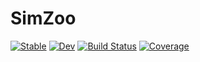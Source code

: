 # SimZoo

[![Stable](https://img.shields.io/badge/docs-stable-blue.svg)](https://kaipartmann.github.io/SimZoo.jl/stable/)
[![Dev](https://img.shields.io/badge/docs-dev-blue.svg)](https://kaipartmann.github.io/SimZoo.jl/dev/)
[![Build Status](https://github.com/kaipartmann/SimZoo.jl/actions/workflows/CI.yml/badge.svg?branch=main)](https://github.com/kaipartmann/SimZoo.jl/actions/workflows/CI.yml?query=branch%3Amain)
[![Coverage](https://codecov.io/gh/kaipartmann/SimZoo.jl/branch/main/graph/badge.svg)](https://codecov.io/gh/kaipartmann/SimZoo.jl)
